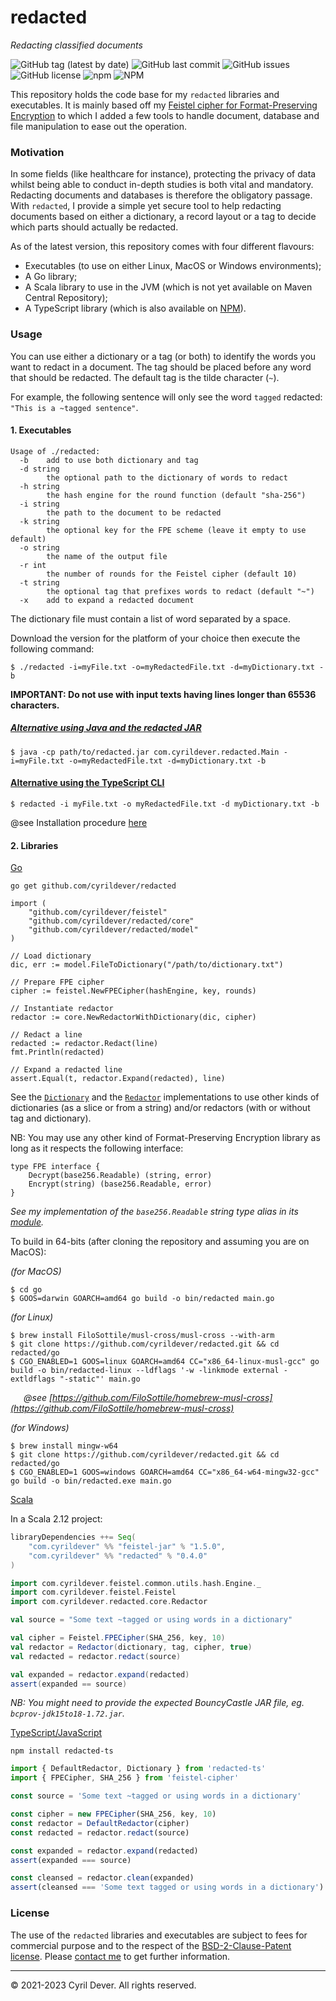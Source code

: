 # redacted
_Redacting classified documents_

![GitHub tag (latest by date)](https://img.shields.io/github/v/tag/cyrildever/redacted)
![GitHub last commit](https://img.shields.io/github/last-commit/cyrildever/redacted)
![GitHub issues](https://img.shields.io/github/issues/cyrildever/redacted)
![GitHub license](https://img.shields.io/github/license/cyrildever/redacted)
![npm](https://img.shields.io/npm/dw/redacted-ts)
![NPM](https://img.shields.io/npm/l/redacted-ts)

This repository holds the code base for my `redacted` libraries and executables.
It is mainly based off my [Feistel cipher for Format-Preserving Encryption](https://github.com/cyrildever/feistel) to which I added a few tools to handle document, database and file manipulation to ease out the operation.

### Motivation

In some fields (like healthcare for instance), protecting the privacy of data whilst being able to conduct in-depth studies is both vital and mandatory. Redacting documents and databases is therefore the obligatory passage.
With `redacted`, I provide a simple yet secure tool to help redacting documents based on either a dictionary, a record layout or a tag to decide which parts should actually be redacted.

As of the latest version, this repository comes with four different flavours:
* Executables (to use on either Linux, MacOS or Windows environments);
* A Go library;
* A Scala library to use in the JVM (which is not yet available on Maven Central Repository);
* A TypeScript library (which is also available on [NPM](https://www.npmjs.com/package/redacted-ts)).


### Usage

You can use either a dictionary or a tag (or both) to identify the words you want to redact in a document.
The tag should be placed before any word that should be redacted. The default tag is the tilde character (`~`).

For example, the following sentence will only see the word `tagged` redacted: `"This is a ~tagged sentence"`.

#### 1. Executables

```
Usage of ./redacted:
  -b    add to use both dictionary and tag
  -d string
        the optional path to the dictionary of words to redact
  -h string
        the hash engine for the round function (default "sha-256")
  -i string
        the path to the document to be redacted
  -k string
        the optional key for the FPE scheme (leave it empty to use default)
  -o string
        the name of the output file
  -r int
        the number of rounds for the Feistel cipher (default 10)
  -t string
        the optional tag that prefixes words to redact (default "~")
  -x    add to expand a redacted document
```
The dictionary file must contain a list of word separated by a space.

Download the version for the platform of your choice then execute the following command:
```console
$ ./redacted -i=myFile.txt -o=myRedactedFile.txt -d=myDictionary.txt -b
```

__IMPORTANT: Do not use with input texts having lines longer than 65536 characters.__

##### <u>Alternative using Java and the redacted JAR</u>

```console
$ java -cp path/to/redacted.jar com.cyrildever.redacted.Main -i=myFile.txt -o=myRedactedFile.txt -d=myDictionary.txt -b
```

#### <u>Alternative using the TypeScript CLI</u>

```console
$ redacted -i myFile.txt -o myRedactedFile.txt -d myDictionary.txt -b
```

@see Installation procedure [here](ts/cli/README.md)

#### 2. Libraries

<u>Go</u>

```console
go get github.com/cyrildever/redacted
```

```golang
import (
    "github.com/cyrildever/feistel"
    "github.com/cyrildever/redacted/core"
    "github.com/cyrildever/redacted/model"
)

// Load dictionary
dic, err := model.FileToDictionary("/path/to/dictionary.txt")

// Prepare FPE cipher
cipher := feistel.NewFPECipher(hashEngine, key, rounds)

// Instantiate redactor
redactor := core.NewRedactorWithDictionary(dic, cipher)

// Redact a line
redacted := redactor.Redact(line)
fmt.Println(redacted)

// Expand a redacted line
assert.Equal(t, redactor.Expand(redacted), line)
```
See the [`Dictionary`](model/dictionary.go) and the [`Redactor`](core/redactor.go) implementations to use other kinds of dictionaries (as a slice or from a string) and/or redactors (with or without tag and dictionary).

NB: You may use any other kind of Format-Preserving Encryption library as long as it respects the following interface:
```golang
type FPE interface {
    Decrypt(base256.Readable) (string, error)
    Encrypt(string) (base256.Readable, error)
}
```
_See my implementation of the `base256.Readable` string type alias in its [module](https://github.com/cyrildever/feistel/common/utils/base256)._

To build in 64-bits (after cloning the repository and assuming you are on MacOS):

_(for MacOS)_
```console
$ cd go
$ GOOS=darwin GOARCH=amd64 go build -o bin/redacted main.go
```

_(for Linux)_
```console
$ brew install FiloSottile/musl-cross/musl-cross --with-arm
$ git clone https://github.com/cyrildever/redacted.git && cd redacted/go
$ CGO_ENABLED=1 GOOS=linux GOARCH=amd64 CC="x86_64-linux-musl-gcc" go build -o bin/redacted-linux --ldflags '-w -linkmode external -extldflags "-static"' main.go
```
&ensp;&ensp;&ensp;_@see [https://github.com/FiloSottile/homebrew-musl-cross](https://github.com/FiloSottile/homebrew-musl-cross)_

_(for Windows)_
```console
$ brew install mingw-w64
$ git clone https://github.com/cyrildever/redacted.git && cd redacted/go
$ CGO_ENABLED=1 GOOS=windows GOARCH=amd64 CC="x86_64-w64-mingw32-gcc" go build -o bin/redacted.exe main.go
```


<u>Scala</u>

In a Scala 2.12 project:
```sbt
libraryDependencies ++= Seq(
    "com.cyrildever" %% "feistel-jar" % "1.5.0",
    "com.cyrildever" %% "redacted" % "0.4.0"
)
```

```scala
import com.cyrildever.feistel.common.utils.hash.Engine._
import com.cyrildever.feistel.Feistel
import com.cyrildever.redacted.core.Redactor

val source = "Some text ~tagged or using words in a dictionary"

val cipher = Feistel.FPECipher(SHA_256, key, 10)
val redactor = Redactor(dictionary, tag, cipher, true)
val redacted = redactor.redact(source)

val expanded = redactor.expand(redacted)
assert(expanded == source)
```

_NB: You might need to provide the expected BouncyCastle JAR file, eg. `bcprov-jdk15to18-1.72.jar`._


<u>TypeScript/JavaScript</u>

```console
npm install redacted-ts
```

```typescript
import { DefaultRedactor, Dictionary } from 'redacted-ts'
import { FPECipher, SHA_256 } from 'feistel-cipher'

const source = 'Some text ~tagged or using words in a dictionary'

const cipher = new FPECipher(SHA_256, key, 10)
const redactor = DefaultRedactor(cipher)
const redacted = redactor.redact(source)

const expanded = redactor.expand(redacted)
assert(expanded === source)

const cleansed = redactor.clean(expanded)
assert(cleansed === 'Some text tagged or using words in a dictionary')
```

### License

The use of the `redacted` libraries and executables are subject to fees for commercial purpose and to the respect of the [BSD-2-Clause-Patent license](LICENSE).
Please [contact me](mailto:cdever@pep-s.com) to get further information.


<hr />
&copy; 2021-2023 Cyril Dever. All rights reserved.